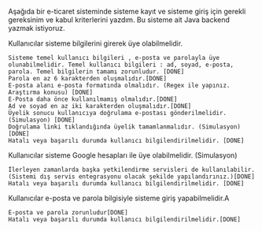 Aşağıda bir e-ticaret sisteminde sisteme kayıt ve sisteme giriş için gerekli gereksinim ve kabul kriterlerini yazdım. Bu sisteme ait Java backend yazmak istiyoruz.

Kullanıcılar sisteme bilgilerini girerek üye olabilmelidir.

    Sisteme temel kullanıcı bilgileri , e-posta ve parolayla üye olunabilmelidir. Temel kullanıcı bilgileri : ad, soyad, e-posta, parola. Temel bilgilerin tamamı zorunludur. [DONE]
    Parola en az 6 karakterden oluşmalıdır.[DONE]
    E-posta alanı e-posta formatında olmalıdır. (Regex ile yapınız. Araştırma konusu) [DONE]
    E-Posta daha önce kullanılmamış olmalıdır.[DONE]
    Ad ve soyad en az iki karakterden oluşmalıdır.[DONE]
    Üyelik sonucu kullanıcıya doğrulama e-postası gönderilmelidir. (Simulasyon) [DONE]
    Doğrulama linki tıklandığında üyelik tamamlanmalıdır. (Simulasyon) [DONE]
    Hatalı veya başarılı durumda kullanıcı bilgilendirilmelidir. [DONE]

Kullanıcılar sisteme Google hesapları ile üye olabilmelidir. (Simulasyon)

    İlerleyen zamanlarda başka yetkilendirme servisleri de kullanılabilir. (Sistemi dış servis entegrasyonu olacak şekilde yapılandırınız.)[DONE]
    Hatalı veya başarılı durumda kullanıcı bilgilendirilmelidir. [DONE]

Kullanıcılar e-posta ve parola bilgisiyle sisteme giriş yapabilmelidir.A

    E-posta ve parola zorunludur[DONE]
    Hatalı veya başarılı durumda kullanıcı bilgilendirilmelidir.[DONE]